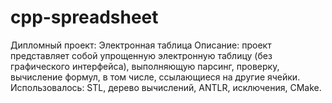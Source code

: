 # cpp-spreadsheet
Дипломный проект: Электронная таблица
Описание: проект представляет собой упрощенную электронную таблицу (без графического интерфейса), выполняющую парсинг, проверку, вычисление формул, в том числе, ссылающиеся на другие ячейки.
Использовалось: STL, дерево вычислений, ANTLR, исключения, CMake.
